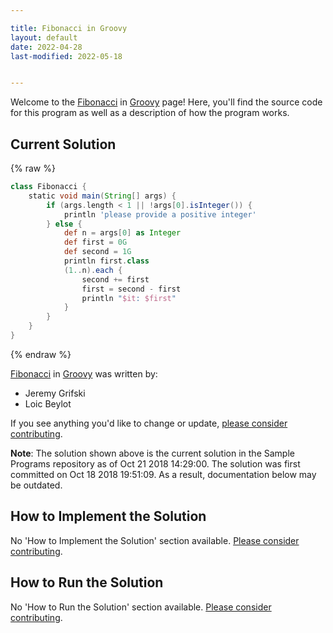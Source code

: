 ```yaml
---

title: Fibonacci in Groovy
layout: default
date: 2022-04-28
last-modified: 2022-05-18


---
```


Welcome to the [Fibonacci](https://sampleprograms.io/projects/fibonacci) in [Groovy](https://sampleprograms.io/languages/groovy) page! Here, you'll find the source code for this program as well as a description of how the program works.

## Current Solution

{% raw %}

```groovy
class Fibonacci {
    static void main(String[] args) {
        if (args.length < 1 || !args[0].isInteger()) {
            println 'please provide a positive integer'
        } else {
            def n = args[0] as Integer
            def first = 0G
            def second = 1G
            println first.class
            (1..n).each {
                second += first
                first = second - first
                println "$it: $first"
            }
        }
    }
}
```

{% endraw %}

[Fibonacci](https://sampleprograms.io/projects/fibonacci) in [Groovy](https://sampleprograms.io/languages/groovy) was written by:

- Jeremy Grifski
- Loic Beylot

If you see anything you'd like to change or update, [please consider contributing](https://github.com/TheRenegadeCoder/sample-programs).

**Note**: The solution shown above is the current solution in the Sample Programs repository as of Oct 21 2018 14:29:00. The solution was first committed on Oct 18 2018 19:51:09. As a result, documentation below may be outdated.

## How to Implement the Solution

No 'How to Implement the Solution' section available. [Please consider contributing](https://github.com/TheRenegadeCoder/sample-programs-website).

## How to Run the Solution

No 'How to Run the Solution' section available. [Please consider contributing](https://github.com/TheRenegadeCoder/sample-programs-website).